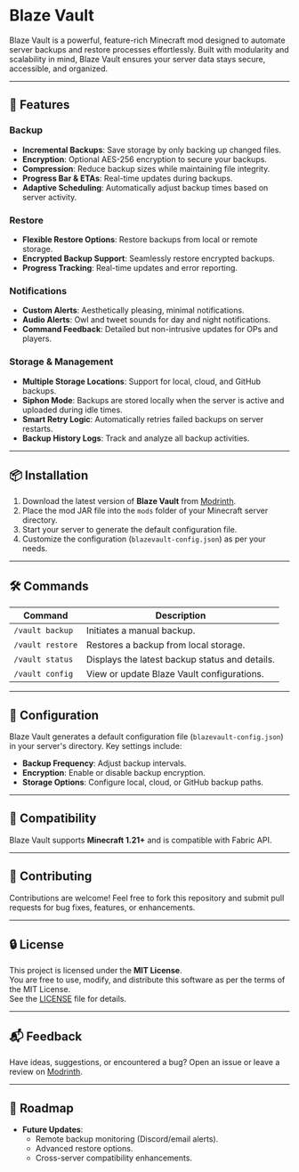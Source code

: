 # Blaze Vault

Blaze Vault is a powerful, feature-rich Minecraft mod designed to automate server backups and restore processes effortlessly. Built with modularity and scalability in mind, Blaze Vault ensures your server data stays secure, accessible, and organized.

---

## 🚀 Features
### Backup
- **Incremental Backups**: Save storage by only backing up changed files.
- **Encryption**: Optional AES-256 encryption to secure your backups.
- **Compression**: Reduce backup sizes while maintaining file integrity.
- **Progress Bar & ETAs**: Real-time updates during backups.
- **Adaptive Scheduling**: Automatically adjust backup times based on server activity.

### Restore
- **Flexible Restore Options**: Restore backups from local or remote storage.
- **Encrypted Backup Support**: Seamlessly restore encrypted backups.
- **Progress Tracking**: Real-time updates and error reporting.

### Notifications
- **Custom Alerts**: Aesthetically pleasing, minimal notifications.
- **Audio Alerts**: Owl and tweet sounds for day and night notifications.
- **Command Feedback**: Detailed but non-intrusive updates for OPs and players.

### Storage & Management
- **Multiple Storage Locations**: Support for local, cloud, and GitHub backups.
- **Siphon Mode**: Backups are stored locally when the server is active and uploaded during idle times.
- **Smart Retry Logic**: Automatically retries failed backups on server restarts.
- **Backup History Logs**: Track and analyze all backup activities.

---

## 📦 Installation
1. Download the latest version of **Blaze Vault** from [Modrinth](https://modrinth.com/).
2. Place the mod JAR file into the `mods` folder of your Minecraft server directory.
3. Start your server to generate the default configuration file.
4. Customize the configuration (`blazevault-config.json`) as per your needs.

---

## 🛠️ Commands
| Command                   | Description                                       |
|---------------------------|---------------------------------------------------|
| `/vault backup`           | Initiates a manual backup.                       |
| `/vault restore`          | Restores a backup from local storage.            |
| `/vault status`           | Displays the latest backup status and details.   |
| `/vault config`           | View or update Blaze Vault configurations.       |

---

## 📄 Configuration
Blaze Vault generates a default configuration file (`blazevault-config.json`) in your server's directory. Key settings include:
- **Backup Frequency**: Adjust backup intervals.
- **Encryption**: Enable or disable backup encryption.
- **Storage Options**: Configure local, cloud, or GitHub backup paths.

---

## 🤝 Compatibility
Blaze Vault supports **Minecraft 1.21+** and is compatible with Fabric API.

---

## 🌟 Contributing
Contributions are welcome! Feel free to fork this repository and submit pull requests for bug fixes, features, or enhancements.

---

## 🔒 License
This project is licensed under the **MIT License**.  
You are free to use, modify, and distribute this software as per the terms of the MIT License.  
See the [LICENSE](./LICENSE) file for details.

---

## 📬 Feedback
Have ideas, suggestions, or encountered a bug? Open an issue or leave a review on [Modrinth](https://modrinth.com/).

---

## 📜 Roadmap
- **Future Updates**: 
  - Remote backup monitoring (Discord/email alerts).
  - Advanced restore options.
  - Cross-server compatibility enhancements.
